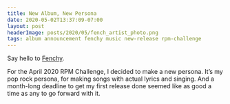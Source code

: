 ```yaml
---
title: New Album, New Persona
date: 2020-05-02T13:37:09-07:00
layout: post
headerImage: posts/2020/05/fench_artist_photo.png
tags: album announcement fenchy music new-release rpm-challenge
---
```

Say hello to [Fenchy](https://fenchy.bandcamp.com/releases).

For the April 2020 RPM Challenge, I decided to make a new persona. It&#8217;s my pop rock persona, for making songs with actual lyrics and singing. And a month-long deadline to get my first release done seemed like as good a time as any to go forward with it.

<!--more-->
